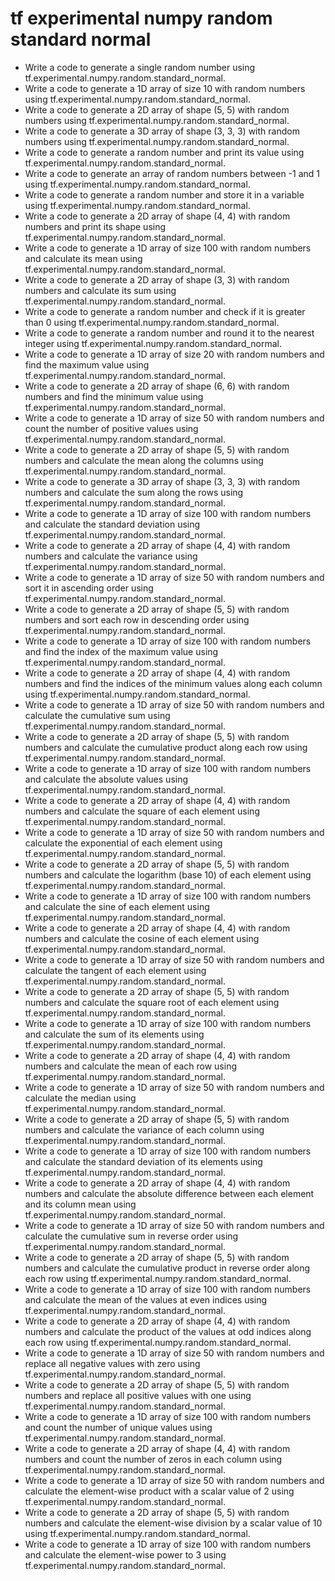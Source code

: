 # tf experimental numpy random standard normal

- Write a code to generate a single random number using tf.experimental.numpy.random.standard_normal.
- Write a code to generate a 1D array of size 10 with random numbers using tf.experimental.numpy.random.standard_normal.
- Write a code to generate a 2D array of shape (5, 5) with random numbers using tf.experimental.numpy.random.standard_normal.
- Write a code to generate a 3D array of shape (3, 3, 3) with random numbers using tf.experimental.numpy.random.standard_normal.
- Write a code to generate a random number and print its value using tf.experimental.numpy.random.standard_normal.
- Write a code to generate an array of random numbers between -1 and 1 using tf.experimental.numpy.random.standard_normal.
- Write a code to generate a random number and store it in a variable using tf.experimental.numpy.random.standard_normal.
- Write a code to generate a 2D array of shape (4, 4) with random numbers and print its shape using tf.experimental.numpy.random.standard_normal.
- Write a code to generate a 1D array of size 100 with random numbers and calculate its mean using tf.experimental.numpy.random.standard_normal.
- Write a code to generate a 2D array of shape (3, 3) with random numbers and calculate its sum using tf.experimental.numpy.random.standard_normal.
- Write a code to generate a random number and check if it is greater than 0 using tf.experimental.numpy.random.standard_normal.
- Write a code to generate a random number and round it to the nearest integer using tf.experimental.numpy.random.standard_normal.
- Write a code to generate a 1D array of size 20 with random numbers and find the maximum value using tf.experimental.numpy.random.standard_normal.
- Write a code to generate a 2D array of shape (6, 6) with random numbers and find the minimum value using tf.experimental.numpy.random.standard_normal.
- Write a code to generate a 1D array of size 50 with random numbers and count the number of positive values using tf.experimental.numpy.random.standard_normal.
- Write a code to generate a 2D array of shape (5, 5) with random numbers and calculate the mean along the columns using tf.experimental.numpy.random.standard_normal.
- Write a code to generate a 3D array of shape (3, 3, 3) with random numbers and calculate the sum along the rows using tf.experimental.numpy.random.standard_normal.
- Write a code to generate a 1D array of size 100 with random numbers and calculate the standard deviation using tf.experimental.numpy.random.standard_normal.
- Write a code to generate a 2D array of shape (4, 4) with random numbers and calculate the variance using tf.experimental.numpy.random.standard_normal.
- Write a code to generate a 1D array of size 50 with random numbers and sort it in ascending order using tf.experimental.numpy.random.standard_normal.
- Write a code to generate a 2D array of shape (5, 5) with random numbers and sort each row in descending order using tf.experimental.numpy.random.standard_normal.
- Write a code to generate a 1D array of size 100 with random numbers and find the index of the maximum value using tf.experimental.numpy.random.standard_normal.
- Write a code to generate a 2D array of shape (4, 4) with random numbers and find the indices of the minimum values along each column using tf.experimental.numpy.random.standard_normal.
- Write a code to generate a 1D array of size 50 with random numbers and calculate the cumulative sum using tf.experimental.numpy.random.standard_normal.
- Write a code to generate a 2D array of shape (5, 5) with random numbers and calculate the cumulative product along each row using tf.experimental.numpy.random.standard_normal.
- Write a code to generate a 1D array of size 100 with random numbers and calculate the absolute values using tf.experimental.numpy.random.standard_normal.
- Write a code to generate a 2D array of shape (4, 4) with random numbers and calculate the square of each element using tf.experimental.numpy.random.standard_normal.
- Write a code to generate a 1D array of size 50 with random numbers and calculate the exponential of each element using tf.experimental.numpy.random.standard_normal.
- Write a code to generate a 2D array of shape (5, 5) with random numbers and calculate the logarithm (base 10) of each element using tf.experimental.numpy.random.standard_normal.
- Write a code to generate a 1D array of size 100 with random numbers and calculate the sine of each element using tf.experimental.numpy.random.standard_normal.
- Write a code to generate a 2D array of shape (4, 4) with random numbers and calculate the cosine of each element using tf.experimental.numpy.random.standard_normal.
- Write a code to generate a 1D array of size 50 with random numbers and calculate the tangent of each element using tf.experimental.numpy.random.standard_normal.
- Write a code to generate a 2D array of shape (5, 5) with random numbers and calculate the square root of each element using tf.experimental.numpy.random.standard_normal.
- Write a code to generate a 1D array of size 100 with random numbers and calculate the sum of its elements using tf.experimental.numpy.random.standard_normal.
- Write a code to generate a 2D array of shape (4, 4) with random numbers and calculate the mean of each row using tf.experimental.numpy.random.standard_normal.
- Write a code to generate a 1D array of size 50 with random numbers and calculate the median using tf.experimental.numpy.random.standard_normal.
- Write a code to generate a 2D array of shape (5, 5) with random numbers and calculate the variance of each column using tf.experimental.numpy.random.standard_normal.
- Write a code to generate a 1D array of size 100 with random numbers and calculate the standard deviation of its elements using tf.experimental.numpy.random.standard_normal.
- Write a code to generate a 2D array of shape (4, 4) with random numbers and calculate the absolute difference between each element and its column mean using tf.experimental.numpy.random.standard_normal.
- Write a code to generate a 1D array of size 50 with random numbers and calculate the cumulative sum in reverse order using tf.experimental.numpy.random.standard_normal.
- Write a code to generate a 2D array of shape (5, 5) with random numbers and calculate the cumulative product in reverse order along each row using tf.experimental.numpy.random.standard_normal.
- Write a code to generate a 1D array of size 100 with random numbers and calculate the mean of the values at even indices using tf.experimental.numpy.random.standard_normal.
- Write a code to generate a 2D array of shape (4, 4) with random numbers and calculate the product of the values at odd indices along each row using tf.experimental.numpy.random.standard_normal.
- Write a code to generate a 1D array of size 50 with random numbers and replace all negative values with zero using tf.experimental.numpy.random.standard_normal.
- Write a code to generate a 2D array of shape (5, 5) with random numbers and replace all positive values with one using tf.experimental.numpy.random.standard_normal.
- Write a code to generate a 1D array of size 100 with random numbers and count the number of unique values using tf.experimental.numpy.random.standard_normal.
- Write a code to generate a 2D array of shape (4, 4) with random numbers and count the number of zeros in each column using tf.experimental.numpy.random.standard_normal.
- Write a code to generate a 1D array of size 50 with random numbers and calculate the element-wise product with a scalar value of 2 using tf.experimental.numpy.random.standard_normal.
- Write a code to generate a 2D array of shape (5, 5) with random numbers and calculate the element-wise division by a scalar value of 10 using tf.experimental.numpy.random.standard_normal.
- Write a code to generate a 1D array of size 100 with random numbers and calculate the element-wise power to 3 using tf.experimental.numpy.random.standard_normal.